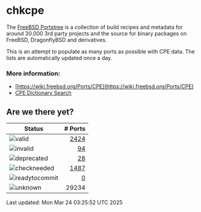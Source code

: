 # chkcpe

The [FreeBSD Portstree](https://cgit.freebsd.org/ports) is a collection of build recipes
and metadata for around 30.000 3rd party projects and the source for binary packages on
FreeBSD, DragonflyBSD and derivatives.

This is an attempt to populate as many ports as possible with CPE data. The lists are
automatically updated once a day.

### More information:
* [https://wiki.freebsd.org/Ports/CPE](https://wiki.freebsd.org/Ports/CPE)
* [CPE Dictionary Search](http://web.nvd.nist.gov/view/cpe/search)


## Are we there yet?

| Status                                                              | # Ports                                                                |
| --------------------------------------------------------------------| ---------------------------------------------------------------------: |
| ![valid](https://img.shields.io/badge/valid-brightgreen)            | [2424](https://github.com/decke/chkcpe/wiki/valid)                 |
| ![invalid](https://img.shields.io/badge/invalid-red)                | [94](https://github.com/decke/chkcpe/wiki/invalid)             |
| ![deprecated](https://img.shields.io/badge/deprecated-red)          | [28](https://github.com/decke/chkcpe/wiki/deprecated)       |
| ![checkneeded](https://img.shields.io/badge/checkneeded-orange)     | [1487](https://github.com/decke/chkcpe/wiki/checkneeded)     |
| ![readytocommit](https://img.shields.io/badge/readytocommit-orange) | [0](https://github.com/decke/chkcpe/wiki/readytocommit) |
| ![unknown](https://img.shields.io/badge/unknown-grey)               | 29234 | |

Last updated: Mon Mar 24 03:25:52 UTC 2025
